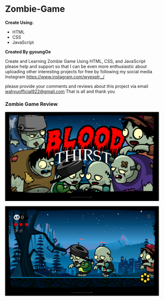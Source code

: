 # Zombie-Game
**Create Using:**
- HTML
- CSS
- JavaScript

**Created By gyoungOe**

Create and Learning Zombie Game Using HTML, CSS, and JavaScript
please help and support so that I can be even more enthusiastic about uploading other interesting projects for free by following my social media
Instagram https://www.instagram.com/wyesptr._/

please provide your comments and reviews about this project via email wahyuofficial922@gmail.com
That is all and thank you


### Zombie Game Review
![preview1](previewzombiegame1.png)

![preview2](previewzombiegame2.png)
